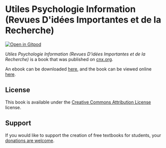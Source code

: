 # Utiles Psychologie Information (Revues D'idées Importantes et de la Recherche)

[![Open in Gitpod](https://gitpod.io/button/open-in-gitpod.svg)](https://gitpod.io/from-referrer/)

_Utiles Psychologie Information (Revues D'idées Importantes et de la Recherche)_ is a book that was published on [cnx.org](https://cnx.org/).

An ebook can be downloaded [here](https://github.com/cnx-user-books/cnxbook-utiles-psychologie-information-revues-d-idees-importantes-et-de-la-recherche/releases/latest), and the book can be viewed online [here](https://github.com/cnx-user-books/cnxbook-utiles-psychologie-information-revues-d-idees-importantes-et-de-la-recherche/releases/latest).

## License
This book is available under the [Creative Commons Attribution License](./LICENSE) license.

## Support
If you would like to support the creation of free textbooks for students, your [donations are welcome](https://riceconnect.rice.edu/donation/support-openstax-banner).
